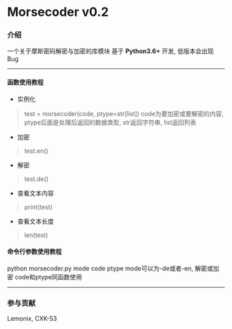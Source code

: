# Morsecoder v0.2

### 介绍
一个关于摩斯密码解密与加密的库模块
基于 **Python3.6+** 开发, 低版本会出现Bug
***
#### 函数使用教程
- 实例化
> test = morsecoder(code, ptype=str[list])
> code为要加密或要解密的内容, ptype后面是处理后返回的数据类型, str返回字符串, list返回列表
- 加密
> test.en()
- 解密
> test.de()
- 查看文本内容
> print(test)
- 查看文本长度
> len(test)
#### 命令行参数使用教程
python morsecoder.py mode code ptype
mode可以为-de或者-en, 解密或加密
code和ptype同函数使用
***

### 参与贡献
Lemonix, CXK-53